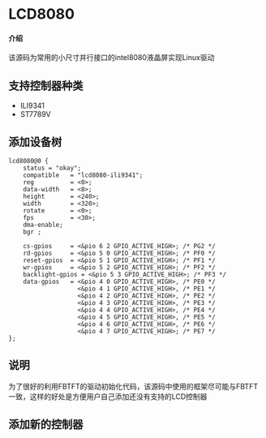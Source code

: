 # LCD8080

#### 介绍
该源码为常用的小尺寸并行接口的intel8080液晶屏实现Linux驱动  

## 支持控制器种类
- ILI9341 
- ST7789V


## 添加设备树 

```
lcd8080@0 {
    status = "okay";
    compatible   = "lcd8080-ili9341";
    reg          = <0>;
    data-width   = <8>;
    height       = <240>;
    width        = <320>;
    rotate       = <0>;
    fps          = <30>;
    dma-enable;
    bgr ;

    cs-gpios     = <&pio 6 2 GPIO_ACTIVE_HIGH>; /* PG2 */
    rd-gpios     = <&pio 5 0 GPIO_ACTIVE_HIGH>; /* PF0 */
    reset-gpios  = <&pio 5 1 GPIO_ACTIVE_HIGH>; /* PF1 */
    wr-gpios     = <&pio 5 2 GPIO_ACTIVE_HIGH>; /* PF2 */
    backlight-gpios = <&pio 5 3 GPIO_ACTIVE_HIGH>; /* PF3 */
    data-gpios   = <&pio 4 0 GPIO_ACTIVE_HIGH>, /* PE0 */
                   <&pio 4 1 GPIO_ACTIVE_HIGH>, /* PE1 */
                   <&pio 4 2 GPIO_ACTIVE_HIGH>, /* PE2 */
                   <&pio 4 3 GPIO_ACTIVE_HIGH>, /* PE3 */
                   <&pio 4 4 GPIO_ACTIVE_HIGH>, /* PE4 */
                   <&pio 4 5 GPIO_ACTIVE_HIGH>, /* PE5 */
                   <&pio 4 6 GPIO_ACTIVE_HIGH>, /* PE6 */
                   <&pio 4 7 GPIO_ACTIVE_HIGH>; /* PE7 */
};
```
## 说明  
为了很好的利用FBTFT的驱动初始化代码，该源码中使用的框架尽可能与FBTFT一致，这样的好处是方便用户自己添加还没有支持的LCD控制器  

## 添加新的控制器 

